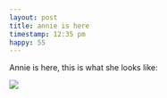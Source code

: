 ```yaml
---
layout: post
title: annie is here
timestamp: 12:35 pm
happy: 55
---
```


Annie is here, this is what she looks like:

![](http://blog.jordan.matelsky.com/photo-journal/images/IMG_0109.JPG)
